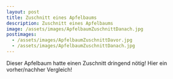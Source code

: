 ```yaml
---
layout: post
title: Zuschnitt eines Apfelbaums
description: Zuschnitt eines Apfelbaums
image: /assets/images/ApfelbaumZuschnittDanach.jpg
postimages:
  - /assets/images/ApfelbaumZuschnittDavor.jpg
  - /assets/images/ApfelbaumZuschnittDanach.jpg
---
```

Dieser Apfelbaum hatte einen Zuschnitt dringend nötig! Hier ein vorher/nachher Vergleich!
